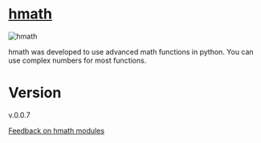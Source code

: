 # [hmath](https://sites.google.com/view/hmath/home)

![hmath](https://lh5.googleusercontent.com/wtb0cqDGGMedHmVpQ7vavhwyIqrAzFFP5lRpc3A9fCBYsjTdJIiijO_zG1Uf1N6vmd8I87swIJTaQbtpYq8jFg=w1280)

hmath was developed to use advanced math functions in python.
You can use complex numbers for most functions.

# Version
v.0.0.7

[Feedback on hmath modules](https://sites.google.com/view/hmath/Feedback-on-hmath-modules)

